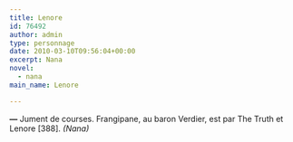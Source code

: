 ```yaml
---
title: Lenore
id: 76492
author: admin
type: personnage
date: 2010-03-10T09:56:04+00:00
excerpt: Nana
novel:
  - nana
main_name: Lenore

---
```

**—** Jument de courses. Frangipane, au baron Verdier, est par The Truth et Lenore [388]. _(Nana)_